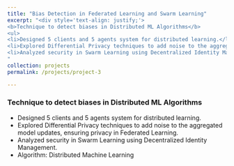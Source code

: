 ```yaml
---
title: "Bias Detection in Federated Learning and Swarm Learning"
excerpt: "<div style='text-align: justify;'> 
<b>Technique to detect biases in Distributed ML Algorithms</b>
<ul>
<li>Designed 5 clients and 5 agents system for distributed learning.</li> 
<li>Explored Differential Privacy techniques to add noise to the aggregated model updates, ensuring privacy in Federated Learning.</li>
<li>Analyzed security in Swarm Learning using Decentralized Identity Management.</li>
"
collection: projects
permalink: /projects/project-3

---
```


### Technique to detect biases in Distributed ML Algorithms

- Designed 5 clients and 5 agents system for distributed learning.
- Explored Differential Privacy techniques to add noise to the aggregated model updates, ensuring privacy in Federated Learning.
- Analyzed security in Swarm Learning using Decentralized Identity Management.
- Algorithm: Distributed Machine Learning